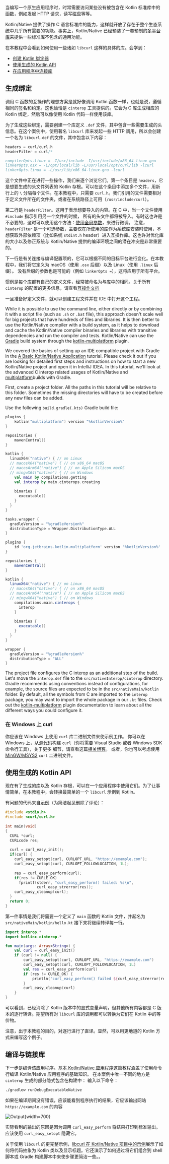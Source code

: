 [//]: # (title: 在应用中使用 C 语言互操作与 libcurl——教程)

当编写一个原生应用程序时，时常需要访问某些没有被包含在 Kotlin 标准库中的函数，<!--
-->例如发起 HTTP 请求，读写磁盘等等。

Kotlin/Native 提供了操作 C 语言标准库的能力，这样就开放了存在于整个生态系统中<!--
-->几乎所有需要的功能。事实上，Kotlin/Native 已经预装了一套预制的[多平台库](native-platform-libs.md)<!--
-->来提供一些标准库不包含的通用功能。

在本教程中会看到如何使用一些诸如 `libcurl` 这样的具体的库。会学到：

* [创建 Kotlin 绑定器](#生成绑定)
* [使用生成的 Kotlin API](#使用生成的-kotlin-api)
* [在应用程序中连接库](#在应用程序中连接库)

## 生成绑定

调用 C 函数的互操作的理想方案是就好像调用 Kotlin 函数一样，也就是说，遵循相同的签名和约定。这也恰恰是
`cinterop` 工具提供的。它会为 C 库生成相应的 Kotlin 绑定，然后可以<!--
-->像使用 Kotlin 代码一样使用该库。

为了生成这些绑定，需要创建一个库定义 `.def` 文件，其中包含一些需要生成的头信息。在这个案例中，使用著名 `libcurl`
库来发起一些 HTTP 调用，所以会创建一个名为 `libcurl.def` 的文件，其中包含以下内容：

```c
headers = curl/curl.h
headerFilter = curl/*

compilerOpts.linux = -I/usr/include -I/usr/include/x86_64-linux-gnu
linkerOpts.osx = -L/opt/local/lib -L/usr/local/opt/curl/lib -lcurl
linkerOpts.linux = -L/usr/lib/x86_64-linux-gnu -lcurl
```

这个文件中正在进行一些操作，我们来逐个浏览它们。第一个条目是 `headers`，它是想要生成的头文件列表的
Kotlin 存根。可以在这个条目中添加多个文件，用新行上的 `\` 分隔每个文件。在本教程中，只需要 `curl.h`。我们引用的文件<!--
-->需要相对于定义文件所在的文件夹，或者在系统路径上可用（`/usr/include/curl`）。

第二行是 `headerFilter`。这用于表示想要导入的内容。在 C 中，当一个文件使用 `#include` 指示引用另一个文件的时候，
所有的头文件都将被导入。有时这也许是不必要的，这时可以使用这个方法：[使用全局参数](https://en.wikipedia.org/wiki/Glob_(programming))，来进行微调。
注意，`headerFilter` 是一个可选参数，主要仅在所使用的库作为系统库安装时使用，不想获取外部依赖项<!--
-->（比如系统 `stdint.h` header）进入互操作库。这也许对优化库的大小以及修正系统与 Kotlin/Native 提供的编译环境之间的潜在冲突是非常重要的。

下一行是有关连接与编译配置项的，它可以根据不同的目标平台进行变化。在本教程中，我们将它定义为 macOS（使用 `.osx` 后缀）以及 Linux（使用 `.linux` 后缀）。
没有后缀的参数也是可能的（例如 `linkerOpts =`），这将应用于所有平台。

惯例是每个库都有自己的定义文件，经常被命名为与库中的相同。关于所有 `cinterop`
的配置的更多信息，请查看[互操作文档](native-c-interop.md)

一旦准备好定义文件，就可以<!--
-->创建工程文件并在 IDE 中打开这个工程。

While it is possible to use the command line, either directly or
by combining it with a script file (such as `.sh` or `.bat` file), this approach doesn't
scale well for big projects that have hundreds of files and libraries.
It is then better to use the Kotlin/Native compiler with a build system, as it
helps to download and cache the Kotlin/Native compiler binaries and libraries with
transitive dependencies and run the compiler and tests.
Kotlin/Native can use the [Gradle](https://gradle.org) build system through the [kotlin-multiplatform](mpp-discover-project.md#multiplatform-plugin) plugin.

We covered the basics of setting up an IDE compatible project with Gradle in the
[A Basic Kotlin/Native Application](native-gradle.md)
tutorial. Please check it out if you are looking for detailed first steps
and instructions on how to start a new Kotlin/Native project and open it in IntelliJ IDEA.
In this tutorial, we'll look at the advanced C interop related usages of Kotlin/Native and [multiplatform](mpp-discover-project.md#multiplatform-plugin)builds with Gradle.

First, create a project folder. All the paths in this tutorial will be relative to this folder. Sometimes
the missing directories will have to be created before any new files can be added.

Use the following `build.gradle(.kts)` Gradle build file:

<tabs group="build-script">
<tab title="Kotlin" group-key="kotlin">

```kotlin
plugins {
    kotlin("multiplatform") version "%kotlinVersion%"
}

repositories {
    mavenCentral()
}

kotlin {
  linuxX64("native") { // on Linux
  // macosX64("native") { // on x86_64 macOS
  // macosArm64("native") { // on Apple Silicon macOS
  // mingwX64("native") { // on Windows
    val main by compilations.getting
    val interop by main.cinterops.creating
    
    binaries {
      executable()
    }
  }
}

tasks.wrapper {
  gradleVersion = "%gradleVersion%"
  distributionType = Wrapper.DistributionType.ALL
}
```

</tab>
<tab title="Groovy" group-key="groovy">

```groovy
plugins {
    id 'org.jetbrains.kotlin.multiplatform' version '%kotlinVersion%'
}

repositories {
    mavenCentral()
}

kotlin {
  linuxX64("native") { // on Linux
  // macosX64("native") { // on x86_64 macOS
  // macosArm64("native") { // on Apple Silicon macOS
  // mingwX64("native") { // on Windows
    compilations.main.cinterops {
      interop 
    }
    
    binaries {
      executable()
    }
  }
}

wrapper {
  gradleVersion = "%gradleVersion%"
  distributionType = "ALL"
}
```

</tab>
</tabs>

The project file configures the C interop as an additional step of the build.
Let's move the `interop.def` file to the `src/nativeInterop/cinterop` directory.
Gradle recommends using conventions instead of configurations,
for example, the source files are expected to be in the `src/nativeMain/kotlin` folder.
By default, all the symbols from C are imported to the `interop` package,
you may want to import the whole package in our `.kt` files. Check out the [kotlin-multiplatform](mpp-discover-project.md#multiplatform-plugin)
plugin documentation to learn about all the different ways you could configure it.

### 在 Windows 上 curl

你应该在 Windows 上使用 `curl` 库二进制文件来使示例工作。
你可以在 Windows 上，从[源代码](https://curl.haxx.se/download.html)构建 `curl`（你将需要 Visual Studio 或者 Windows SDK 命令行工具），关于更多
细节，请查看这篇[相关博客](https://jonnyzzz.com/blog/2018/10/29/kn-libcurl-windows/)。
或者，你也可以考虑使用 [MinGW/MSYS2](https://www.msys2.org/) `curl` 二进制文件。

## 使用生成的 Kotlin API

现在有了生成的库以及 Kotlin 存根，可以在一个应用程序中使用它们。为了让事情简单，在本教程中，会转换最简单的一个
`libcurl` 示例到 Kotlin。

有问题的代码来自[示例](https://curl.haxx.se/libcurl/c/simple.html)（为简洁起见删除了评论）：

```c
#include <stdio.h>
#include <curl/curl.h>
 
int main(void)
{
  CURL *curl;
  CURLcode res;
 
  curl = curl_easy_init();
  if(curl) {
    curl_easy_setopt(curl, CURLOPT_URL, "https://example.com");
    curl_easy_setopt(curl, CURLOPT_FOLLOWLOCATION, 1L);
 
    res = curl_easy_perform(curl);
    if(res != CURLE_OK)
      fprintf(stderr, "curl_easy_perform() failed: %s\n",
              curl_easy_strerror(res));
    curl_easy_cleanup(curl);
  }
  return 0;
}
```

第一件事情是我们将需要一个定义了 `main` 函数的 Kotlin 文件，并起名为 `src/nativeMain/kotlin/hello.kt` 接下来将继续转译每一行。

```kotlin
import interop.*
import kotlinx.cinterop.*

fun main(args: Array<String>) {
    val curl = curl_easy_init()
    if (curl != null) {
        curl_easy_setopt(curl, CURLOPT_URL, "https://example.com")
        curl_easy_setopt(curl, CURLOPT_FOLLOWLOCATION, 1L)
        val res = curl_easy_perform(curl)
        if (res != CURLE_OK) {
            println("curl_easy_perform() failed ${curl_easy_strerror(res)?.toKString()}")
        }
        curl_easy_cleanup(curl)
    }
}
```

可以看到，已经消除了 Kotlin 版本中的显式变量声明，但其他所有内容都是 C 版本的逐行转译。期望所有对
`libcurl` 库的调用都可以转换为它们在 Kotlin 中的等价物。

注意，出于本教程的目的，对逐行进行了直译。显然，可以用更地道的 Kotlin 方式来编写这个例子。

## 编译与链接库

下一步是编译该应用程序。[基本 Kotlin/Native 应用程序](native-command-line-compiler.md)这篇教程涵盖了使用命令行编译 Kotlin/Native 应用程序的基础知识。
在本案例中唯一不同的地方是 `cinterop` 生成的部分隐式包含在构建中：
输入以下命令：

```bash
./gradlew runDebugExecutableNative
```

如果在编译期间没有错误，应该能看到程序执行的<!--
-->结果，它应该输出<!--
-->网站 `https://example.com` 的内容

![Output](curl-output.png){width=700}

实际看到的输出的原因是因为调用 `curl_easy_perform` 将结果打印到标准输出。应该使用
`curl_easy_setopt` 隐藏它。

关于使用 `libcurl` 的更完整示例，[libcurl 在 Kotlin/Native 项目中的示例](https://github.com/JetBrains/kotlin/tree/master/kotlin-native/samples/libcurl)展示了如何将代码抽象为 Kotlin
类以及显示标题。它还演示了如何通过将它们组合到 shell 脚本或 Gradle 构建脚本中来使步骤更简洁一些。。


